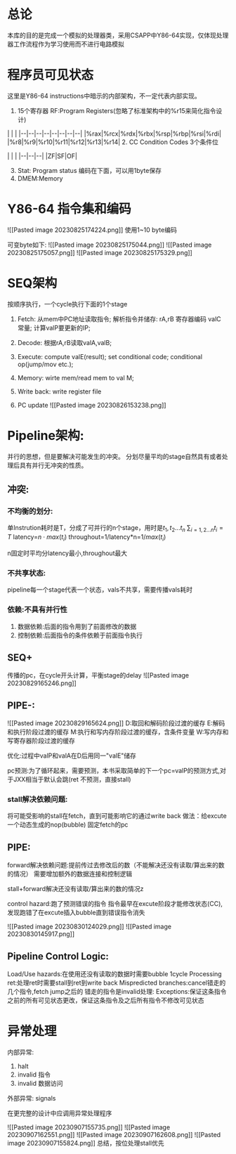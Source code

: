 # 总论
本库的目的是完成一个模拟的处理器类，采用CSAPP中Y86-64实现，仅体现处理器工作流程作为学习使用而不进行电路模拟

# 程序员可见状态
这里是Y86-64 instructions中暗示的内部架构，不一定代表内部实现。

1. 15个寄存器 RF:Program Registers(忽略了标准架构中的%r15来简化指令设计)

| | |
|--|--|--|--|--|--|--|--|
|%rax|%rcx|%rdx|%rbx|%rsp|%rbp|%rsi|%rdi|
|%r8|%r9|%r10|%r11|%r12|%r13|%r14|
2. CC Condition Codes 3个条件位

| | |
|--|--|--|
|ZF|SF|OF|

3. Stat: Program status 编码在下面，可以用1byte保存
4. DMEM:Memory

# Y86-64 指令集和编码
![[Pasted image 20230825174224.png]]
使用1~10 byte编码

可变byte如下:
![[Pasted image 20230825175044.png]]
![[Pasted image 20230825175057.png]]
![[Pasted image 20230825175329.png]]

# SEQ架构
按顺序执行，一个cycle执行下面的1个stage
1. Fetch:
从mem中PC地址读取指令;
解析指令并储存:
rA,rB   寄存器编码
valC   常量;
计算valP要更新的IP;

2. Decode:
根据rA,rB读取valA,valB;

3. Execute:
compute valE(result);
set conditional code;
conditional op(jump/mov etc.);

4. Memory:
wirte mem/read mem to val M;

5. Write back:
write register file
6. PC update
![[Pasted image 20230826153238.png]]



# Pipeline架构:
并行的思想，但是要解决可能发生的冲突。
分划尽量平均的stage自然具有或者处理后具有并行无冲突的性质。

## 冲突:
### 不均衡的划分:
单Instrution耗时是T，分成了可并行的n个stage，用时是$t_1,t_2...t_n$
$\sum_{i=1,2...n}t_i=T$
latency=$n\cdot max(t_i)$
throughout=1/latency*n=1/$max(t_i)$

n固定时平均分latency最小,throughout最大

### 不共享状态:
pipeline每一个stage代表一个状态，vals不共享，需要传播vals耗时

### 依赖:不具有并行性
1. 数据依赖:后面的指令用到了前面修改的数据
2. 控制依赖:后面指令的条件依赖于前面指令执行


## SEQ+
传播的pc，在cycle开头计算，平衡stage的delay
![[Pasted image 20230829165246.png]]

## PIPE-:
![[Pasted image 20230829165624.png]]
D:取回和解码阶段过渡的缓存
E:解码和执行阶段过渡的缓存
M:执行和写内存阶段过渡的缓存，含条件变量
W:写内存和写寄存器阶段过渡的缓存

优化:过程中valP和valA在D后用同一"valE"储存

pc预测:为了循环起来，需要预测，本书采取简单的下一个pc=valP的预测方式,对于JXX相当于默认会跳(ret 不预测，直接stall)
### stall解决依赖问题:
将可能受影响的stall在fetch，直到可能影响它的通过write back
做法：给excute一个动态生成的nop(bubble)
固定fetch的pc

## PIPE:
forward解决依赖问题:提前传过去修改后的数（不能解决还没有读取/算出来的数的情况）
需要增加额外的数据连接和控制逻辑

stall+forward解决还没有读取/算出来的数的情况z

control hazard:跑了预测错误的指令
指令最早在excute阶段才能修改状态(CC),发现跑错了在excute插入bubble直到错误指令消失

![[Pasted image 20230830124029.png]]
![[Pasted image 20230830145917.png]]


## Pipeline Control Logic:
Load/Use hazards:在使用还没有读取的数据时需要bubble 1cycle
Processing ret:处理ret时需要stall到ret到write back
Mispredicted branches:cancel错走的几个指令,fetch jump之后的
错走的指令是invalid处理:
Exceptions:保证这条指令之前的所有可见状态更改，保证这条指令及之后所有指令不修改可见状态


# 异常处理
 内部异常:
1. halt
2. invalid 指令
3. invalid 数据访问

外部异常:
signals

在更完整的设计中应调用异常处理程序

![[Pasted image 20230907155735.png]]
![[Pasted image 20230907162551.png]]
![[Pasted image 20230907162608.png]]
![[Pasted image 20230907155824.png]]
总结，按位处理stall优先